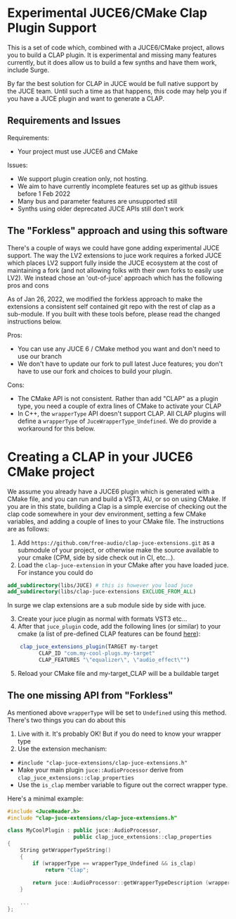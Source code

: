 # Experimental JUCE6/CMake Clap Plugin Support

This is a set of code which, combined with a JUCE6/CMake project, allows you to build a CLAP plugin. It is experimental
and missing many features currently, but it does allow us to build a few synths and have them work, include Surge.

By far the best solution for CLAP in JUCE would be full native support by the JUCE team. Until such a time as that
happens, this code may help you if you have a JUCE plugin and want to generate a CLAP.

## Requirements and Issues

Requirements:

* Your project must use JUCE6 and CMake

Issues:

* We support plugin creation only, not hosting.
* We aim to have currently incomplete features set up as github issues before 1 Feb 2022
* Many bus and parameter features are unsupported still
* Synths using older deprecated JUCE APIs still don't work

## The "Forkless" approach and using this software

There's a couple of ways we could have gone adding experimental JUCE support. The way the LV2 extensions to juce work
requires a forked JUCE which places LV2 support fully inside the JUCE ecosystem at the cost of maintaining a fork (and
not allowing folks with their own forks to easily use LV2). We instead chose an 'out-of-juce' approach which has the
following pros and cons

As of Jan 26, 2022, we modified the forkless approach to make the extensions a consistent self contained git repo with
the rest of clap as a sub-module. If you built with these tools before, please read the changed instructions below.

Pros:

* You can use any JUCE 6 / CMake method you want and don't need to use our branch
* We don't have to update our fork to pull latest Juce features; you don't have to use our fork and choices to build
  your plugin.

Cons:

* The CMake API is not consistent. Rather than add "CLAP" as a plugin type, you need a couple of extra lines of CMake to
  activate your CLAP
* In C++, the `wrapperType` API doesn't support CLAP. All CLAP plugins will define a `wrapperType` of
  `JuceWrapperType_Undefined`. We do provide a workaround for this below.

# Creating a CLAP in your JUCE6 CMake project

We assume you already have a JUCE6 plugin which is generated with a CMake file, and you can run and build a VST3, AU, or
so on using CMake. If you are in this state, building a Clap is a simple exercise of checking out the clap code
somewhere in your dev environment, setting a few CMake variables, and adding a couple of lines to your CMake file. The
instructions are as follows:

1. Add `https://github.com/free-audio/clap-juce-extensions.git` as a submodule of your project, or otherwise make the
   source available to your cmake (CPM, side by side check out in CI, etc...).
2. Load the `clap-juce-extension` in your CMake after you have loaded juce. For instance you could do

```cmake
add_subdirectory(libs/JUCE) # this is however you load juce
add_subdirectory(libs/clap-juce-extensions EXCLUDE_FROM_ALL) 
```

In surge we clap extensions are a sub module side by side with juce.

3. Create your juce plugin as normal with formats VST3 etc...
4. After that `juce_plugin` code, add the following lines (or similar)
   to your cmake (a list of pre-defined CLAP
   features can be found [here](https://github.com/free-audio/clap/blob/main/include/clap/plugin.h#L27)):

```cmake
    clap_juce_extensions_plugin(TARGET my-target
          CLAP_ID "com.my-cool-plugs.my-target"
          CLAP_FEATURES "\"equalizer\", \"audio_effect\"")
```

5. Reload your CMake file and my-target_CLAP will be a buildable target

## The one missing API from "Forkless"

As mentioned above `wrapperType` will be set to `Undefined` using this method. There's two things you can do about this

1. Live with it. It's probably OK! But if you do need to know your wrapper type
2. Use the extension mechanism:
  - `#include "clap-juce-extensions/clap-juce-extensions.h"`
  - Make your main plugin `juce::AudioProcessor` derive from `clap_juce_extensions::clap_properties`
  - Use the `is_clap` member variable to figure out the correct wrapper type.

Here's a minimal example:
```cpp
#include <JuceHeader.h>
#include "clap-juce-extensions/clap-juce-extensions.h"

class MyCoolPlugin : public juce::AudioProcessor,
                     public clap_juce_extensions::clap_properties
{
    String getWrapperTypeString()
    {
        if (wrapperType == wrapperType_Undefined && is_clap)
            return "Clap";
    
        return juce::AudioProcessor::getWrapperTypeDescription (wrapperType);
    }
    
    ...
};
```